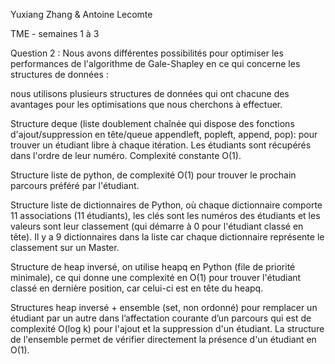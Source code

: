 Yuxiang Zhang & Antoine Lecomte

TME - semaines 1 à 3

Question 2 :
Nous avons différentes possibilités pour optimiser les performances de l'algorithme
de Gale-Shapley en ce qui concerne les structures de données :

nous utilisons plusieurs structures de données qui ont chacune des avantages pour les optimisations que nous cherchons à effectuer.

Structure deque (liste doublement chaînée qui dispose des fonctions d'ajout/suppression en tête/queue appendleft, popleft, append, pop): pour trouver un étudiant libre à chaque itération. Les étudiants sont récupérés dans l'ordre de leur numéro. Complexité constante O(1).

Structure liste de python, de complexité O(1) pour trouver le prochain parcours préféré par l'étudiant.

Structure liste de dictionnaires de Python, où chaque dictionnaire comporte 11 associations (11 étudiants), les clés sont les numéros des étudiants et les valeurs sont leur classement (qui démarre à 0 pour l'étudiant classé en tête). Il y a 9 dictionnaires dans la liste car chaque dictionnaire représente le classement sur un Master.

Structure de heap inversé, on utilise heapq en Python (file de priorité minimale), ce qui donne une complexité en O(1) pour trouver l'étudiant classé en dernière position, car celui-ci est en tête du heapq.

Structures heap inversé + ensemble (set, non ordonné) pour remplacer un étudiant par un autre dans l’affectation courante d’un parcours qui est de complexité O(log k) pour l'ajout et la suppression d'un étudiant. La structure de l'ensemble permet de vérifier directement la présence d'un étudiant en O(1).